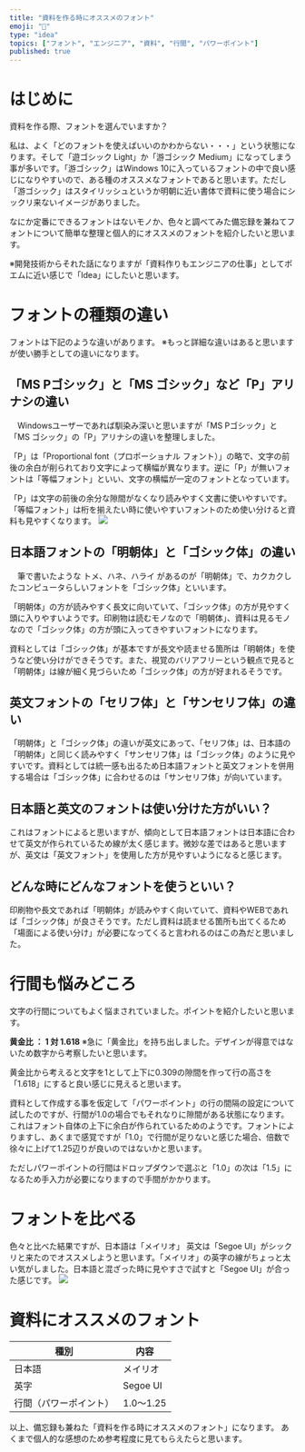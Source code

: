 ```yaml
---
title: "資料を作る時にオススメのフォント"
emoji: "🦔"
type: "idea"
topics: ["フォント", "エンジニア", "資料", "行間", "パワーポイント"]
published: true
---
```


# はじめに
資料を作る際、フォントを選んでいますか？

私は、よく「どのフォントを使えばいいのかわからない・・・」という状態になります。そして「遊ゴシック Light」か「游ゴシック Medium」になってしまう事が多いです。「游ゴシック」はWindows 10に入っているフォントの中で良い感じになりやすいので、ある種のオススメなフォントであると思います。ただし「游ゴシック」はスタイリッシュというか明朝に近い書体で資料に使う場合にシックリ来ないイメージがありました。

なにか定番にできるフォントはないモノか、色々と調べてみた備忘録を兼ねてフォントについて簡単な整理と個人的にオススメのフォントを紹介したいと思います。

※開発技術からそれた話になりますが「資料作りもエンジニアの仕事」としてポエムに近い感じで「Idea」にしたいと思います。
# フォントの種類の違い
フォントは下記のような違いがあります。
※もっと詳細な違いはあると思いますが使い勝手としての違いになります。
## 「MS Pゴシック」と「MS ゴシック」など「P」アリナシの違い
　Windowsユーザーであれば馴染み深いと思いますが「MS Pゴシック」と「MS ゴシック」の「P」アリナシの違いを整理しました。

「P」は「Proportional font（プロポーショナル フォント）」の略で、文字の前後の余白が削られており文字によって横幅が異なります。逆に「P」が無いフォントは「等幅フォント」といい、文字の横幅が一定のフォントとなっています。

「P」は文字の前後の余分な隙間がなくなり読みやすく文書に使いやすいです。「等幅フォント」は桁を揃えたい時に使いやすいフォントのため使い分けると資料も見やすくなります。
![](https://storage.googleapis.com/zenn-user-upload/whlce2mjv5nkq59qckm9kg3c2i5j)
## 日本語フォントの「明朝体」と「ゴシック体」の違い
　筆で書いたような トメ、ハネ、ハライ があるのが「明朝体」で、カクカクしたコンピュータらしいフォントを「ゴシック体」といいます。

「明朝体」の方が読みやすく長文に向いていて、「ゴシック体」の方が見やすく頭に入りやすいようです。印刷物は読むモノなので「明朝体」、資料は見るモノなので「ゴシック体」の方が頭に入ってきやすいフォントになります。

資料としては「ゴシック体」が基本ですが長文や読ませる箇所は「明朝体」を使うなど使い分けができそうです。また、視覚のバリアフリーという観点で見ると「明朝体」は線が細く見づらいため「ゴシック体」の方が好まれるそうです。
## 英文フォントの「セリフ体」と「サンセリフ体」の違い
「明朝体」と「ゴシック体」の違いが英文にあって、「セリフ体」は、日本語の「明朝体」と同じく読みやすく「サンセリフ体」は「ゴシック体」のように見やすいです。資料としては統一感も出るため日本語フォントと英文フォントを併用する場合は「ゴシック体」に合わせるのは「サンセリフ体」が向いています。
## 日本語と英文のフォントは使い分けた方がいい？
これはフォントによると思いますが、傾向として日本語フォントは日本語に合わせて英文が作られているため線が太く感じます。微妙な差ではあると思いますが、英文は「英文フォント」を使用した方が見やすいようになると感じます。
## どんな時にどんなフォントを使うといい？
印刷物や長文であれば「明朝体」が読みやすく向いていて、資料やWEBであれば「ゴシック体」が良さそうです。ただし資料は読ませる箇所も出てくるため「場面による使い分け」が必要になってくると言われるのはこの為だと思いました。
# 行間も悩みどころ
文字の行間についてもよく悩まされていました。ポイントを紹介したいと思います。

**黄金比 ： 1 対 1.618**
※急に「黄金比」を持ち出しました。デザインが得意ではないため数字から考察したいと思います。

黄金比から考えると文字を1として上下に0.309の隙間を作って行の高さを「1.618」にすると良い感じに見えると思います。
 
 資料として作成する事を仮定して「パワーポイント」の行の間隔の設定について試したのですが、行間が1.0の場合でもそれなりに隙間がある状態になります。これはフォント自体の上下に余白が作られているためのようです。フォントによりますし、あくまで感覚ですが「1.0」で行間が足りないと感じた場合、倍数で徐々に上げて1.25辺りが良いのではないかと思います。
 
ただしパワーポイントの行間はドロップダウンで選ぶと「1.0」の次は「1.5」になるため手入力が必要になりますので手間がかかります。
# フォントを比べる
色々と比べた結果ですが、日本語は「メイリオ」 英文は「Segoe UI」がシックリと来たのでオススメしようと思います。「メイリオ」の英字の線がちょっと太い気がしました。日本語と混ざった時に見やすさで試すと「Segoe UI」が合った感じです。
![](https://storage.googleapis.com/zenn-user-upload/j34nakmkbmmi42vwq12w3bi2i9ry)

# 資料にオススメのフォント
|種別|内容|
| ---- | ---- | 
|日本語|メイリオ|
|英字|Segoe UI|
|行間（パワーポイント）|1.0～1.25|

以上、備忘録も兼ねた「資料を作る時にオススメのフォント」になります。
あくまで個人的な感想のため参考程度に見てもらえたらと思います。










	